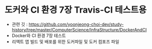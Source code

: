 # 도커와 CI 환경 7장 Travis-CI 테스트용
- 관련 깃 : https://github.com/yoonjeong-choi-dev/study-history/tree/master/ComputerScience/InfraStructure/DockerAndCI
- Docker와 CI 환경 7장 테스트 
- 리액트 앱 빌드 및 배포를 위한 도커파일 및 도커 컴포즈 파일

